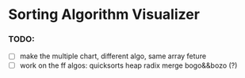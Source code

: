 # Sorting Algorithm Visualizer

### TODO:

- [ ] make the multiple chart, different algo, same array feture
- [ ] work on the ff algos:
      quicksorts
      heap
      radix
      merge
      bogo&&bozo (?)

